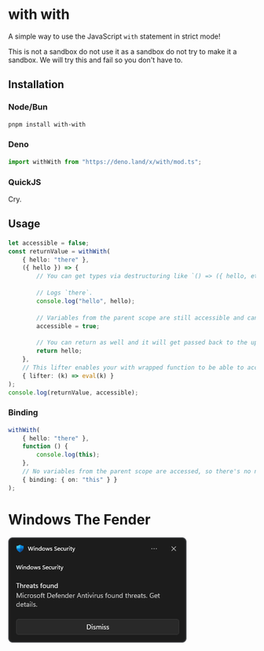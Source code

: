 # with with

A simple way to use the JavaScript `with` statement in strict mode!

This is not a sandbox do not use it as a sandbox do not try to make it a sandbox. We will try this and fail so you don't have to.

## Installation

### Node/Bun

```bash
pnpm install with-with
```

### Deno

```ts
import withWith from "https://deno.land/x/with/mod.ts";
```

### QuickJS

Cry.

## Usage

```ts
let accessible = false;
const returnValue = withWith(
	{ hello: "there" },
	({ hello }) => {
		// You can get types via destructuring like `() => ({ hello, etc }) =>`.

		// Logs `there`.
		console.log("hello", hello);

		// Variables from the parent scope are still accessible and can be mutated.
		accessible = true;

		// You can return as well and it will get passed back to the upper scope.
		return hello;
	},
	// This lifter enables your with wrapped function to be able to access all variables from the parent scope.
	{ lifter: (k) => eval(k) }
);
console.log(returnValue, accessible);
```

### Binding

```ts
withWith(
	{ hello: "there" },
	function () {
		console.log(this);
	},
	// No variables from the parent scope are accessed, so there's no need for a lifter.
	{ binding: { on: "this" } }
);
```

# Windows The Fender

<img src="https://github.com/uwu/with/blob/master/windows_the_fender_11.png" />
